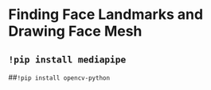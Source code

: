 # Finding Face Landmarks and Drawing Face Mesh
## `!pip install mediapipe`
##`!pip install opencv-python`


